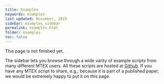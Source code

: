 ```yaml
---
title: Examples
keywords: examples
last_updated: November, 2019
sidebar: examples_sidebar
permalink: examples.html
folder: examples
toc: false
---
```


<div class="alert alert-info" role="alert"><div>This page is not finished yet.</div></div>

The sidebar lets you browse through a wide varity of example scripts from many different MTEX users. All these scripts are hosted at [Github](https://github.com/mtex-toolbox/examples). If you have any MTEX script to share, e.g., because it is part of a published paper, we would be extremely happy to put it on this page.
